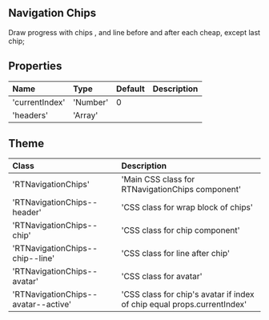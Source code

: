 ## Navigation Chips
Draw progress with chips , and line before and after each cheap, except last chip;

## Properties
| Name            | Type            | Default       | Description |
|:-----|:-----|:-----|:-----|
|   'currentIndex' | 'Number' | 0  |            |  'Set index for display active chip, all chips before will be with icon *DONE*'|
|   'headers' | 'Array' |   |               | 'Header's items will be displayed in chips' |

## Theme
| Class            | Description |
|:-----|:-----|
| 'RTNavigationChips' | 'Main CSS class for RTNavigationChips component'|
| 'RTNavigationChips--header' | 'CSS class for wrap block of chips'|
| 'RTNavigationChips--chip' | 'CSS class for chip component'|
| 'RTNavigationChips--chip--line' | 'CSS class for line after chip'|
| 'RTNavigationChips--avatar' | 'CSS class for avatar'|
| 'RTNavigationChips--avatar--active' | 'CSS class for chip's avatar if index of chip equal props.currentIndex'|
